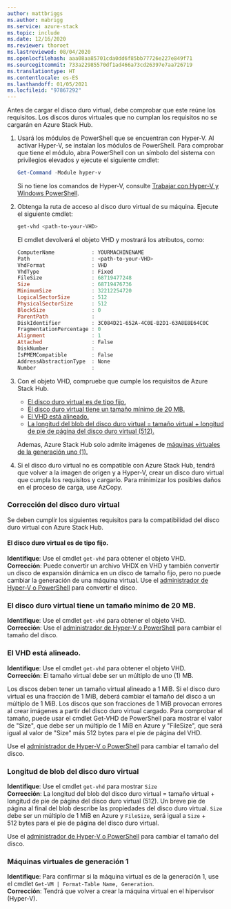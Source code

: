 ```yaml
---
author: mattbriggs
ms.author: mabrigg
ms.service: azure-stack
ms.topic: include
ms.date: 12/16/2020
ms.reviewer: thoroet
ms.lastreviewed: 08/04/2020
ms.openlocfilehash: aaa08aa85701cda0dd6f85bb77726e227e849f71
ms.sourcegitcommit: 733a22985570df1ad466a73cd26397e7aa726719
ms.translationtype: HT
ms.contentlocale: es-ES
ms.lasthandoff: 01/05/2021
ms.locfileid: "97867292"
---
```

Antes de cargar el disco duro virtual, debe comprobar que este reúne los requisitos. Los discos duros virtuales que no cumplan los requisitos no se cargarán en Azure Stack Hub.

1. Usará los módulos de PowerShell que se encuentran con Hyper-V. Al activar Hyper-V, se instalan los módulos de PowerShell. Para comprobar que tiene el módulo, abra PowerShell con un símbolo del sistema con privilegios elevados y ejecute el siguiente cmdlet:

    ```powershell  
    Get-Command -Module hyper-v
    ```

    Si no tiene los comandos de Hyper-V, consulte [Trabajar con Hyper-V y Windows PowerShell](/virtualization/hyper-v-on-windows/quick-start/try-hyper-v-powershell). 

2. Obtenga la ruta de acceso al disco duro virtual de su máquina. Ejecute el siguiente cmdlet:

    ```powershell  
    get-vhd <path-to-your-VHD>
    ```

    El cmdlet devolverá el objeto VHD y mostrará los atributos, como:
    
    ```powershell  
    ComputerName            : YOURMACHINENAME
    Path                    : <path-to-your-VHD>
    VhdFormat               : VHD
    VhdType                 : Fixed
    FileSize                : 68719477248
    Size                    : 68719476736
    MinimumSize             : 32212254720
    LogicalSectorSize       : 512
    PhysicalSectorSize      : 512
    BlockSize               : 0
    ParentPath              :
    DiskIdentifier          : 3C084D21-652A-4C0E-B2D1-63A8E8E64C0C
    FragmentationPercentage : 0
    Alignment               : 1
    Attached                : False
    DiskNumber              :
    IsPMEMCompatible        : False
    AddressAbstractionType  : None
    Number                  :
    ```

3. Con el objeto VHD, compruebe que cumple los requisitos de Azure Stack Hub.
    - [El disco duro virtual es de tipo fijo.](#vhd-is-of-fixed-type)
    - [El disco duro virtual tiene un tamaño mínimo de 20 MB.](#vhd-has-minimum-virtual-size-of-at-least-20-mb)
    - [El VHD está alineado.](#vhd-is-aligned)
    - [La longitud del blob del disco duro virtual = tamaño virtual + longitud de pie de página del disco duro virtual (512).](#vhd-blob-length) 
    
    Ademas, Azure Stack Hub solo admite imágenes de [máquinas virtuales de la generación uno (1).](#generation-one-vms)

4. Si el disco duro virtual no es compatible con Azure Stack Hub, tendrá que volver a la imagen de origen y a Hyper-V, crear un disco duro virtual que cumpla los requisitos y cargarlo. Para minimizar los posibles daños en el proceso de carga, use AzCopy.

### <a name="how-to-fix-your-vhd"></a>Corrección del disco duro virtual

Se deben cumplir los siguientes requisitos para la compatibilidad del disco duro virtual con Azure Stack Hub.

#### <a name="vhd-is-of-fixed-type"></a>El disco duro virtual es de tipo fijo.
**Identifique**: Use el cmdlet `get-vhd` para obtener el objeto VHD.  
**Corrección**: Puede convertir un archivo VHDX en VHD y también convertir un disco de expansión dinámica en un disco de tamaño fijo, pero no puede cambiar la generación de una máquina virtual.
Use el [administrador de Hyper-V o PowerShell](/azure/virtual-machines/windows/prepare-for-upload-vhd-image#use-hyper-v-manager-to-convert-the-disk) para convertir el disco.

### <a name="vhd-has-minimum-virtual-size-of-at-least-20-mb"></a>El disco duro virtual tiene un tamaño mínimo de 20 MB.
**Identifique**: Use el cmdlet `get-vhd` para obtener el objeto VHD.  
**Corrección**: Use el [administrador de Hyper-V o PowerShell](/azure/virtual-machines/windows/prepare-for-upload-vhd-image#use-hyper-v-manager-to-resize-the-disk) para cambiar el tamaño del disco. 

### <a name="vhd-is-aligned"></a>El VHD está alineado.
**Identifique**: Use el cmdlet `get-vhd` para obtener el objeto VHD.  
**Corrección**: El tamaño virtual debe ser un múltiplo de uno (1) MB. 

Los discos deben tener un tamaño virtual alineado a 1 MiB. Si el disco duro virtual es una fracción de 1 MiB, deberá cambiar el tamaño del disco a un múltiplo de 1 MiB. Los discos que son fracciones de 1 MiB provocan errores al crear imágenes a partir del disco duro virtual cargado. Para comprobar el tamaño, puede usar el cmdlet Get-VHD de PowerShell para mostrar el valor de "Size", que debe ser un múltiplo de 1 MiB en Azure y "FileSize", que será igual al valor de "Size" más 512 bytes para el pie de página del VHD.

Use el [administrador de Hyper-V o PowerShell](/azure/virtual-machines/windows/prepare-for-upload-vhd-image#use-hyper-v-manager-to-resize-the-disk) para cambiar el tamaño del disco. 


### <a name="vhd-blob-length"></a>Longitud de blob del disco duro virtual
**Identifique**: Use el cmdlet `get-vhd` para mostrar `Size`   
**Corrección**: La longitud del blob del disco duro virtual = tamaño virtual + longitud de pie de página del disco duro virtual (512). Un breve pie de página al final del blob describe las propiedades del disco duro virtual. `Size` debe ser un múltiplo de 1 MiB en Azure y `FileSize`, será igual a `Size` + 512 bytes para el pie de página del disco duro virtual.

Use el [administrador de Hyper-V o PowerShell](/azure/virtual-machines/windows/prepare-for-upload-vhd-image#use-hyper-v-manager-to-resize-the-disk) para cambiar el tamaño del disco. 

### <a name="generation-one-vms"></a>Máquinas virtuales de generación 1
**Identifique**: Para confirmar si la máquina virtual es de la generación 1, use el cmdlet `Get-VM | Format-Table Name, Generation`.  
**Corrección**: Tendrá que volver a crear la máquina virtual en el hipervisor (Hyper-V).